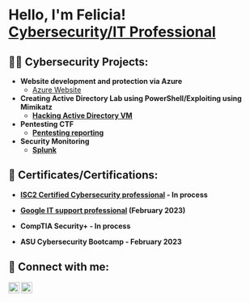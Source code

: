 <h1>Hello, I'm Felicia! <br/><a href="https://www.linkedin.com/in/felicia-fernandez/">Cybersecurity/IT Professional</a>

<h2>👨‍💻 Cybersecurity Projects:</h2>

- <b>Website development and protection via Azure</b>
  - [Azure Website](https://github.com/Fleesh85/Website-development-and-protection-via-Azure)<b>
- <b>Creating Active Directory Lab using PowerShell/Exploiting using Mimikatz</b>
  - [Hacking Active Directory VM](https://github.com/Fleesh85/Hacking-an-Active-Directory-VM)<b>
- <b>Pentesting CTF</b>
  - [Pentesting reporting](https://github.com/Fleesh85/Pentest-CTF)<b>
- <b>Security Monitoring</b>
  - [Splunk]()<b>
  
 <h2>🔭 Certificates/Certifications:</h2>
  
  - [ISC2 Certified Cybersecurity professional](https://www.credly.com/badges/c919c460-d00f-4d56-b68e-502739a11419/linked_in_profile) - In process
 
  - [Google IT support professional](https://www.coursera.org/account/accomplishments/professional-cert/KG77R8RA8C2F) (February 2023)
  
  - CompTIA Security+ - In process
  
  - ASU Cybersecurity Bootcamp - February 2023


<h2> 🤳 Connect with me:</h2>

[<img align="left" alt="FeliciaFernandez | YouTube" width="22px" src="https://cdn.jsdelivr.net/npm/simple-icons@v3/icons/youtube.svg" />][youtube]
[<img align="left" alt="FeliciaFernandez | LinkedIn" width="22px" src="https://cdn.jsdelivr.net/npm/simple-icons@v3/icons/linkedin.svg" />][linkedin]


[youtube]: https://www.youtube.com/@cybrfern/
[linkedin]: https://linkedin.com/in/felicia-fernandez

<!--

Here are some ideas to get you started:


- 🌱 I’m currently learning ...
- 👯 I’m looking to collaborate on ...
- 🤔 I’m looking for help with ...
- 💬 Ask me about ...
- 📫 How to reach me: ...
- 😄 Pronouns: ...
- ⚡ Fun fact: ...
-->
